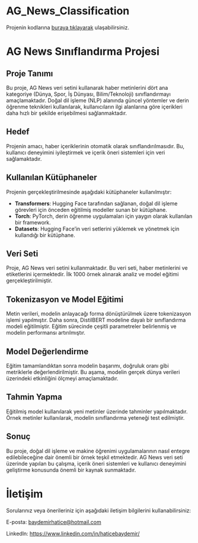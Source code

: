 # AG_News_Classification
Projenin kodlarına [buraya tıklayarak](https://colab.research.google.com/drive/1HBkst5ELRJN93jEJ9AQ8s7L4WODyXshB) ulaşabilirsiniz.

# AG News Sınıflandırma Projesi
## Proje Tanımı
Bu proje, AG News veri setini kullanarak haber metinlerini dört ana kategoriye (Dünya, Spor, İş Dünyası, Bilim/Teknoloji) sınıflandırmayı amaçlamaktadır. Doğal dil işleme (NLP) alanında güncel yöntemler ve derin öğrenme teknikleri kullanılarak, kullanıcıların ilgi alanlarına göre içerikleri daha hızlı bir şekilde erişebilmesi sağlanmaktadır.
## Hedef
Projenin amacı, haber içeriklerinin otomatik olarak sınıflandırılmasıdır. Bu, kullanıcı deneyimini iyileştirmek ve içerik öneri sistemleri için veri sağlamaktadır.
## Kullanılan Kütüphaneler
Projenin gerçekleştirilmesinde aşağıdaki kütüphaneler kullanılmıştır:

- **Transformers**: Hugging Face tarafından sağlanan, doğal dil işleme görevleri için önceden eğitilmiş modeller sunan bir kütüphane.
- **Torch**: PyTorch, derin öğrenme uygulamaları için yaygın olarak kullanılan bir framework.
- **Datasets**: Hugging Face’in veri setlerini yüklemek ve yönetmek için kullandığı bir kütüphane.

## Veri Seti
Proje, AG News veri setini kullanmaktadır. Bu veri seti, haber metinlerini ve etiketlerini içermektedir. İlk 1000 örnek alınarak analiz ve model eğitimi gerçekleştirilmiştir.

## Tokenizasyon ve Model Eğitimi
Metin verileri, modelin anlayacağı forma dönüştürülmek üzere tokenizasyon işlemi yapılmıştır. Daha sonra, DistilBERT modeline dayalı bir sınıflandırma modeli eğitilmiştir. Eğitim sürecinde çeşitli parametreler belirlenmiş ve modelin performansı artırılmıştır.

## Model Değerlendirme
Eğitim tamamlandıktan sonra modelin başarımı, doğruluk oranı gibi metriklerle değerlendirilmiştir. Bu aşama, modelin gerçek dünya verileri üzerindeki etkinliğini ölçmeyi amaçlamaktadır.

## Tahmin Yapma
Eğitilmiş model kullanılarak yeni metinler üzerinde tahminler yapılmaktadır. Örnek metinler kullanılarak, modelin sınıflandırma yeteneği test edilmiştir.

## Sonuç
Bu proje, doğal dil işleme ve makine öğrenimi uygulamalarının nasıl entegre edilebileceğine dair önemli bir örnek teşkil etmektedir. AG News veri seti üzerinde yapılan bu çalışma, içerik öneri sistemleri ve kullanıcı deneyimini geliştirme konusunda önemli bir kaynak sunmaktadır.


# İletişim
Sorularınız veya önerileriniz için aşağıdaki iletişim bilgilerini kullanabilirsiniz:

E-posta: baydemirhatice@hotmail.com

Linkedln: https://www.linkedin.com/in/haticebaydemir/

